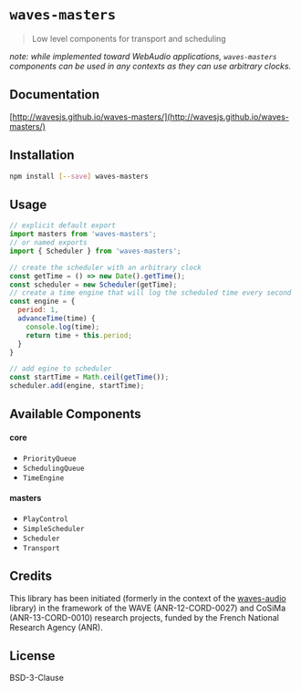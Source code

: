 # `waves-masters`

> Low level components for transport and scheduling

_note: while implemented toward WebAudio applications, `waves-masters` components can be used in any contexts as they can use arbitrary clocks._

## Documentation

[http://wavesjs.github.io/waves-masters/](http://wavesjs.github.io/waves-masters/)

## Installation

```sh
npm install [--save] waves-masters
```

## Usage

```js
// explicit default export
import masters from 'waves-masters';
// or named exports
import { Scheduler } from 'waves-masters';

// create the scheduler with an arbitrary clock
const getTime = () => new Date().getTime();
const scheduler = new Scheduler(getTime);
// create a time engine that will log the scheduled time every second
const engine = {
  period: 1,
  advanceTime(time) {
    console.log(time);
    return time + this.period;
  }
}

// add egine to scheduler
const startTime = Math.ceil(getTime());
scheduler.add(engine, startTime);
```

## Available Components

#### core

- `PriorityQueue`
- `SchedulingQueue`
- `TimeEngine`

#### masters

- `PlayControl`
- `SimpleScheduler`
- `Scheduler`
- `Transport`      

## Credits

This library has been initiated (formerly in the context of the [waves-audio](https://github.com/wavesjs/waves-audio) library) in the framework of the WAVE (ANR-12-CORD-0027) and CoSiMa (ANR-13-CORD-0010) research projects, funded by the French National Research Agency (ANR). 

## License

BSD-3-Clause

